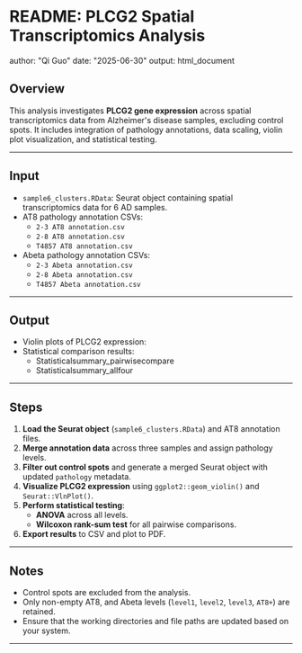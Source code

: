 # README: PLCG2 Spatial Transcriptomics Analysis

author: "Qi Guo"
date: "2025-06-30"
output: html_document

## Overview

This analysis investigates **PLCG2 gene expression** across spatial transcriptomics data from Alzheimer's disease samples, excluding control spots. It includes integration of pathology annotations, data scaling, violin plot visualization, and statistical testing.

---

## Input

- `sample6_clusters.RData`: Seurat object containing spatial transcriptomics data for 6 AD samples.
- AT8 pathology annotation CSVs:
  - `2-3 AT8 annotation.csv`
  - `2-8 AT8 annotation.csv`
  - `T4857 AT8 annotation.csv`
- Abeta pathology annotation CSVs:
  - `2-3 Abeta annotation.csv`
  - `2-8 Abeta annotation.csv`
  - `T4857 Abeta annotation.csv`

---

## Output

- Violin plots of PLCG2 expression:
- Statistical comparison results:
  - Statisticalsummary_pairwisecompare
  - Statisticalsummary_allfour
---

## Steps

1. **Load the Seurat object** (`sample6_clusters.RData`) and AT8 annotation files.
2. **Merge annotation data** across three samples and assign pathology levels.
3. **Filter out control spots** and generate a merged Seurat object with updated `pathology` metadata.
4. **Visualize PLCG2 expression** using `ggplot2::geom_violin()` and `Seurat::VlnPlot()`.
5. **Perform statistical testing**:
   - **ANOVA** across all levels.
   - **Wilcoxon rank-sum test** for all pairwise comparisons.
6. **Export results** to CSV and plot to PDF.

---

## Notes

- Control spots are excluded from the analysis.
- Only non-empty AT8, and Abeta levels (`level1`, `level2`, `level3`, `AT8+`) are retained.
- Ensure that the working directories and file paths are updated based on your system.

---
